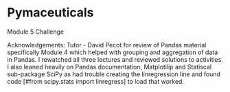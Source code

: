 # Pymaceuticals
Module 5 Challenge

Acknowledgements: Tutor - David Pecot for review of Pandas material specifically Module 4 which helped with grouping and aggregation of data in Pandas. I rewatched all three lectures and reviewed solutions to activities. I also leaned heavily on Pandas documentation, Matplotilip and Statiscal sub-package SciPy as had trouble creating the linregression line and found code [#from scipy.stats import linregress] to load that worked.